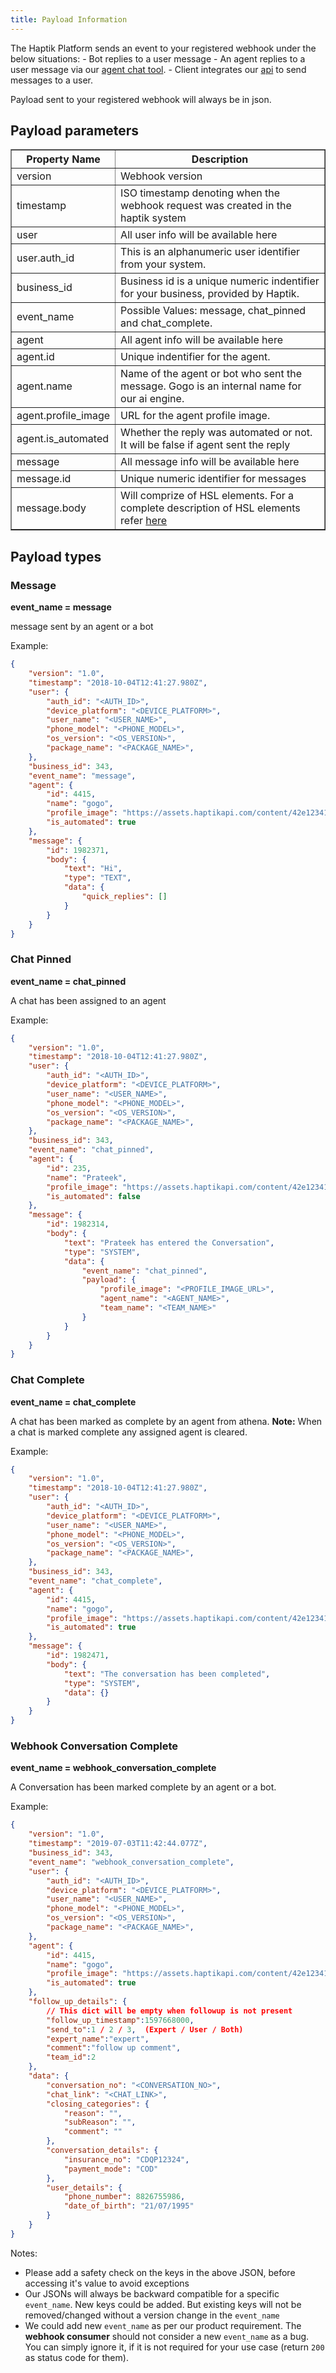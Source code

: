 ```yaml
---
title: Payload Information
---
```


The Haptik Platform sends an event to your registered webhook under the below situations:
	- Bot replies to a user message
	- An agent replies to a user message via our [agent chat tool](https://docs.haptik.ai/agent-chat/).
	- Client integrates our [api](https://docs.haptik.ai/webhooks/#log-message-to-haptik-system-via-rest-api) to send messages to a user.

Payload sent to your registered webhook will always be in json.


## Payload parameters


<table border="1" class="docutils">
   <thead>
      <tr>
         <th>Property Name</th>
         <th>Description</th>
      </tr>
   </thead>
   <tbody>
      <tr>
         <td>version</td>
         <td>Webhook version</td>
      </tr>
      <tr>
         <td>timestamp</td>
         <td>ISO timestamp denoting when the webhook request was created in the haptik system</td>
      </tr>
      <tr>
         <td>user</td>
         <td>All user info will be available here</td>
      </tr>
      <tr>
         <td>user.auth_id</td>
         <td>This is an alphanumeric user identifier from your system.</td>
      </tr>
      <tr>
         <td>business_id</td>
         <td>Business id is a unique numeric indentifier for your business, provided by Haptik.</td>
      </tr>
      <tr>
         <td>event_name</td>
         <td>Possible Values: message, chat_pinned and chat_complete.</td>
      </tr>
      <tr>
         <td>agent</td>
         <td>All agent info will be available here</td>
      </tr>
      <tr>
         <td>agent.id</td>
         <td>Unique indentifier for the agent.</td>
      </tr>
      <tr>
         <td>agent.name</td>
         <td>Name of the agent or bot who sent the message. Gogo is an internal name for our ai engine.</td>
      </tr>
      <tr>
         <td>agent.profile_image</td>
         <td>URL for the agent profile image.</td>
      </tr>
      <tr>
         <td>agent.is_automated</td>
         <td>Whether the reply was automated or not. It will be false if agent sent the reply</td>
      </tr>
      <tr>
         <td>message</td>
         <td>All message info will be available here</td>
      </tr>
      <tr>
         <td>message.id</td>
         <td>Unique numeric identifier for messages</td>
      </tr>
      <tr>
         <td>message.body</td>
         <td>
         Will comprize of HSL elements. For a complete description of HSL elements refer
         <a href="https://docs.haptik.ai/hsl/">here</a>
         </td>
      </tr>
    </tbody>
</table>

## Payload types


### Message

<b>event_name = message</b>

message sent by an agent or a bot

Example:

```json
{
    "version": "1.0",
    "timestamp": "2018-10-04T12:41:27.980Z",
    "user": {
        "auth_id": "<AUTH_ID>",
        "device_platform": "<DEVICE_PLATFORM>",
        "user_name": "<USER_NAME>",
        "phone_model": "<PHONE_MODEL>",
        "os_version": "<OS_VERSION>",
        "package_name": "<PACKAGE_NAME>",
    },
    "business_id": 343,
    "event_name": "message",
    "agent": {
        "id": 4415,
        "name": "gogo",
        "profile_image": "https://assets.haptikapi.com/content/42e123411bk1109823bf.jpg",
        "is_automated": true
    },
    "message": {
        "id": 1982371,
        "body": {
            "text": "Hi",
            "type": "TEXT",
            "data": {
                "quick_replies": []
            }
        }
    }
}
```

### Chat Pinned

<b>event_name = chat_pinned</b>

A chat has been assigned to an agent

Example:

```json
{
    "version": "1.0",
    "timestamp": "2018-10-04T12:41:27.980Z",
    "user": {
        "auth_id": "<AUTH_ID>",
        "device_platform": "<DEVICE_PLATFORM>",
        "user_name": "<USER_NAME>",
        "phone_model": "<PHONE_MODEL>",
        "os_version": "<OS_VERSION>",
        "package_name": "<PACKAGE_NAME>",
    },
    "business_id": 343,
    "event_name": "chat_pinned",
    "agent": {
        "id": 235,
        "name": "Prateek",
        "profile_image": "https://assets.haptikapi.com/content/42e123411bk1109823bf.jpg",
        "is_automated": false
    },
    "message": {
        "id": 1982314,
        "body": {
            "text": "Prateek has entered the Conversation",
            "type": "SYSTEM",
            "data": {
                "event_name": "chat_pinned",
                "payload": {
                    "profile_image": "<PROFILE_IMAGE_URL>",
                    "agent_name": "<AGENT_NAME>",
                    "team_name": "<TEAM_NAME>"
                }
            }
        }
    }
}
```

### Chat Complete

<b>event_name = chat_complete</b>

A chat has been marked as complete by an agent from athena.
**Note:** When a chat is marked complete any assigned agent is cleared.

Example:

```json
{
    "version": "1.0",
    "timestamp": "2018-10-04T12:41:27.980Z",
    "user": {
        "auth_id": "<AUTH_ID>",
        "device_platform": "<DEVICE_PLATFORM>",
        "user_name": "<USER_NAME>",
        "phone_model": "<PHONE_MODEL>",
        "os_version": "<OS_VERSION>",
        "package_name": "<PACKAGE_NAME>",
    },
    "business_id": 343,
    "event_name": "chat_complete",
    "agent": {
        "id": 4415,
        "name": "gogo",
        "profile_image": "https://assets.haptikapi.com/content/42e123411bk1109823bf.jpg",
        "is_automated": true
    },
    "message": {
        "id": 1982471,
        "body": {
            "text": "The conversation has been completed",
            "type": "SYSTEM",
            "data": {}
        }
    }
}
```

### Webhook Conversation Complete

<b>event_name = webhook_conversation_complete</b>

A Conversation has been marked complete by an agent or a bot.

Example:

```json
{
    "version": "1.0",
    "timestamp": "2019-07-03T11:42:44.077Z",
    "business_id": 343,
    "event_name": "webhook_conversation_complete",
    "user": {
        "auth_id": "<AUTH_ID>",
        "device_platform": "<DEVICE_PLATFORM>",
        "user_name": "<USER_NAME>",
        "phone_model": "<PHONE_MODEL>",
        "os_version": "<OS_VERSION>",
        "package_name": "<PACKAGE_NAME>",
    },
    "agent": {
        "id": 4415,
        "name": "gogo",
        "profile_image": "https://assets.haptikapi.com/content/42e123411bk1109823bf.jpg",
        "is_automated": true
    },
    "follow_up_details": {
        // This dict will be empty when followup is not present
        "follow_up_timestamp":1597668000,
        "send_to":1 / 2 / 3,  (Expert / User / Both)
        "expert_name":"expert",
        "comment":"follow up comment",
        "team_id":2
    },
    "data": {
        "conversation_no": "<CONVERSATION_NO>",
        "chat_link": "<CHAT_LINK>",
        "closing_categories": {
            "reason": "",
            "subReason": "",
            "comment": ""
        },
        "conversation_details": {
            "insurance_no": "CDQP12324",
            "payment_mode": "COD"
        },
        "user_details": {
            "phone_number": 8826755986,
            "date_of_birth": "21/07/1995"
        }
    }
}
```

Notes: 
- Please add a safety check on the keys in the above JSON, before accessing it's value to avoid exceptions
- Our JSONs will always be backward compatible for a specific `event_name`. New keys could be added. But existing keys will not be removed/changed without a version change in the `event_name`
- We could add new `event_name` as per our product requirement. The **webhook consumer** should not consider a new `event_name` as a bug. You can simply ignore it, if it is not required for your use case (return `200` as status code for them).
